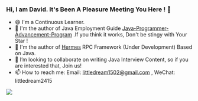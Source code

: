 

### Hi, I am David. It's Been A Pleasure Meeting You Here !  🥰

- 😄 I'm a Continuous Learner.
- 🔗 I'm the author of Java Employment Guide [Java-Programmer-Advancement-Program](javaer.vercel.app) .If you think it works, Don't be stingy with Your Star !
- 🔗 I'm the author of [Hermes](https://github.com/553899811/Hermes) RPC Framework (Under Development) Based on Java. 
- 👯 I’m looking to collaborate on writing Java Interview Content, so if you are interested that, Join us!
- 📫 How to reach me: Email: littledream1502@gmail.com , WeChat: littledream2415

<img align="left" src="https://github-readme-stats.vercel.app/api?username=553899811&show_icons=true&icon_color=CE1D2D&text_color=718096&bg_color=FFFAFA&hide_title=false">

